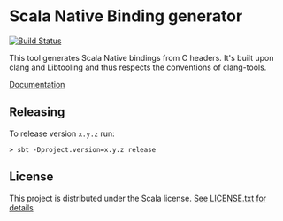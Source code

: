# Scala Native Binding generator

[![Build Status](https://travis-ci.com/kornilova-l/scala-native-bindgen.svg?branch=master)](https://travis-ci.com/kornilova-l/scala-native-bindgen)

This tool generates Scala Native bindings from C headers. It's built upon clang and Libtooling and thus respects the conventions of clang-tools.

[Documentation](https://kornilova-l.github.io/scala-native-bindgen/)

## Releasing

To release version `x.y.z` run:

    > sbt -Dproject.version=x.y.z release

## License

This project is distributed under the Scala license.
[See LICENSE.txt for details](LICENSE.txt)

